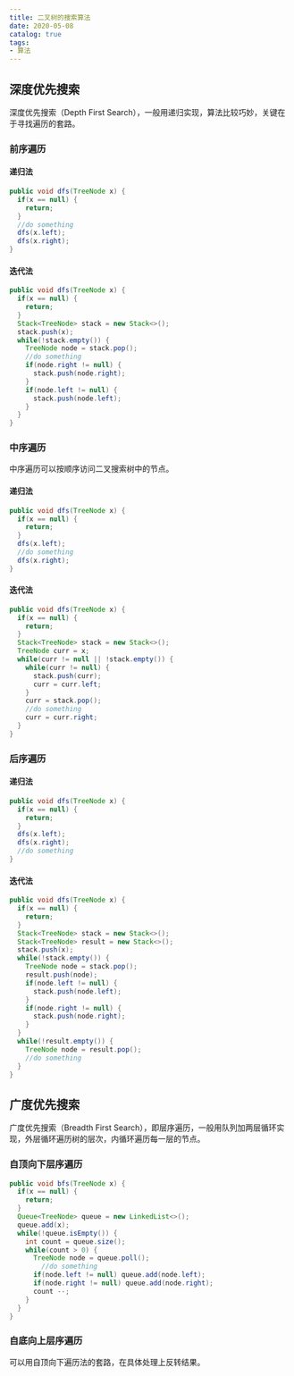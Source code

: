 ```yaml
---
title: 二叉树的搜索算法
date: 2020-05-08
catalog: true
tags:
- 算法
---
```


## 深度优先搜索

深度优先搜索（Depth First Search），一般用递归实现，算法比较巧妙，关键在于寻找遍历的套路。

### 前序遍历

#### 递归法

```java
public void dfs(TreeNode x) {
  if(x == null) {
    return;
  }
  //do something
  dfs(x.left);
  dfs(x.right);
}
```

#### 迭代法

```java
public void dfs(TreeNode x) {
  if(x == null) {
    return;
  }
  Stack<TreeNode> stack = new Stack<>();
  stack.push(x);
  while(!stack.empty()) {
    TreeNode node = stack.pop();
    //do something
    if(node.right != null) {
      stack.push(node.right);
    }
    if(node.left != null) {
      stack.push(node.left);
    }
  }
}
```



### 中序遍历

中序遍历可以按顺序访问二叉搜索树中的节点。

#### 递归法

```java
public void dfs(TreeNode x) {
  if(x == null) {
    return;
  }
  dfs(x.left);
  //do something
  dfs(x.right);
}
```

#### 迭代法

```java
public void dfs(TreeNode x) {
  if(x == null) {
    return;
  }
  Stack<TreeNode> stack = new Stack<>();
  TreeNode curr = x;
  while(curr != null || !stack.empty()) {
    while(curr != null) {
      stack.push(curr);
      curr = curr.left;
    }
    curr = stack.pop();
    //do something
    curr = curr.right;
  }
}
```



### 后序遍历

#### 递归法

```java
public void dfs(TreeNode x) {
  if(x == null) {
    return;
  }
  dfs(x.left);
  dfs(x.right);
  //do something
}
```

#### 迭代法

```java
public void dfs(TreeNode x) {
  if(x == null) {
    return;
  }
  Stack<TreeNode> stack = new Stack<>();
  Stack<TreeNode> result = new Stack<>();
  stack.push(x);
  while(!stack.empty()) {
    TreeNode node = stack.pop();
    result.push(node);
    if(node.left != null) {
      stack.push(node.left);
    }
    if(node.right != null) {
      stack.push(node.right);
    }
  }
  while(!result.empty()) {
    TreeNode node = result.pop();
    //do something
  }
}
```



## 广度优先搜索

广度优先搜索（Breadth First Search），即层序遍历，一般用队列加两层循环实现，外层循环遍历树的层次，内循环遍历每一层的节点。

### 自顶向下层序遍历

```java
public void bfs(TreeNode x) {
  if(x == null) {
    return;
  }
  Queue<TreeNode> queue = new LinkedList<>();
  queue.add(x);
  while(!queue.isEmpty()) {
    int count = queue.size();
    while(count > 0) {
      TreeNode node = queue.poll();
    	//do something
      if(node.left != null) queue.add(node.left);
      if(node.right != null) queue.add(node.right);
      count --;
    }
  }
}
```

### 自底向上层序遍历

可以用自顶向下遍历法的套路，在具体处理上反转结果。